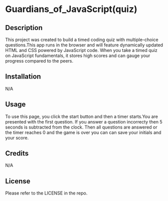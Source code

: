 # Guardians_of_JavaScript(quiz)

## Description

This project was created to build a timed coding quiz with multiple-choice questions.This app runs in the browser and will feature dynamically updated HTML and CSS powered by JavaScript code.
When you take a timed quiz on JavaScript fundamentals, it stores high scores and can gauge your progress compared to the peers.

## Installation

N/A

## Usage

To use this page, you click the start button and then a timer starts.You are presented with the first question. If you answer a question incorrecty then 5 seconds is subtracted from the clock.
Then all questions are answered or the timer reaches 0 and the game is over you can can save your initials and your score.

## Credits

N/A

## License

Please refer to the LICENSE in the repo.
